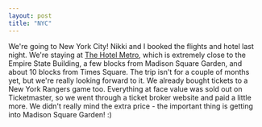 ```yaml
---
layout: post
title: "NYC"
---
```


<p>We're going to New York City!  Nikki and I booked the flights and hotel last night.  
	We're staying at <a target="_blank" href="http://maps.google.com/maps?f=q&amp;hl=en&amp;q=45+WEST+35+STREET,+new+york,+ny&amp;btnG=Search&amp;t=k&amp;ll=40.751272,-73.989787&amp;spn=0.012045,0.02871&amp;t=k">The Hotel Metro</a>, which is extremely close to the Empire State Building, a few blocks from Madison Square Garden, and about 10 blocks from Times Square.  The trip isn't for a couple of months yet, but we're really looking forward to it.  We already bought tickets to a  New York Rangers game too.  Everything at face value was sold out on Ticketmaster, so we went through a ticket broker website and paid a little more.  We didn't really mind the extra price - the important thing is getting into Madison Square Garden! :)</p> 
